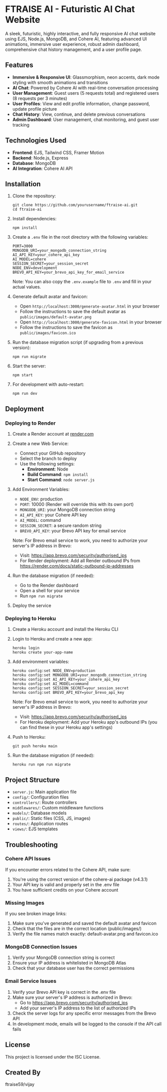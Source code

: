 # FTRAISE AI - Futuristic AI Chat Website

A sleek, futuristic, highly interactive, and fully responsive AI chat website using EJS, Node.js, MongoDB, and Cohere AI, featuring advanced UI animations, immersive user experience, robust admin dashboard, comprehensive chat history management, and a user profile page.

## Features

- **Immersive & Responsive UI**: Glassmorphism, neon accents, dark mode styling with smooth animations and transitions
- **AI Chat**: Powered by Cohere AI with real-time conversation processing
- **User Management**: Guest users (5 requests total) and registered users (8 requests per 3 minutes)
- **User Profiles**: View and edit profile information, change password, update profile picture
- **Chat History**: View, continue, and delete previous conversations
- **Admin Dashboard**: User management, chat monitoring, and guest user tracking

## Technologies Used

- **Frontend**: EJS, Tailwind CSS, Framer Motion
- **Backend**: Node.js, Express
- **Database**: MongoDB
- **AI Integration**: Cohere AI API

## Installation

1. Clone the repository:
   ```
   git clone https://github.com/yourusername/ftraise-ai.git
   cd ftraise-ai
   ```

2. Install dependencies:
   ```
   npm install
   ```

3. Create a `.env` file in the root directory with the following variables:
   ```
   PORT=3000
   MONGODB_URI=your_mongodb_connection_string
   AI_API_KEY=your_cohere_api_key
   AI_MODEL=cohere
   SESSION_SECRET=your_session_secret
   NODE_ENV=development
   BREVO_API_KEY=your_brevo_api_key_for_email_service
   ```

   Note: You can also copy the `.env.example` file to `.env` and fill in your actual values.

4. Generate default avatar and favicon:
   - Open `http://localhost:3000/generate-avatar.html` in your browser
   - Follow the instructions to save the default avatar as `public/images/default-avatar.png`
   - Open `http://localhost:3000/generate-favicon.html` in your browser
   - Follow the instructions to save the favicon as `public/images/favicon.ico`

5. Run the database migration script (if upgrading from a previous version):
   ```
   npm run migrate
   ```

6. Start the server:
   ```
   npm start
   ```

7. For development with auto-restart:
   ```
   npm run dev
   ```


## Deployment

### Deploying to Render

1. Create a Render account at [render.com](https://render.com)

2. Create a new Web Service:
   - Connect your GitHub repository
   - Select the branch to deploy
   - Use the following settings:
     - **Environment**: Node
     - **Build Command**: `npm install`
     - **Start Command**: `node server.js`

3. Add Environment Variables:
   - `NODE_ENV`: production
   - `PORT`: 10000 (Render will override this with its own port)
   - `MONGODB_URI`: your MongoDB connection string
   - `AI_API_KEY`: your Cohere API key
   - `AI_MODEL`: command
   - `SESSION_SECRET`: a secure random string
   - `BREVO_API_KEY`: your Brevo API key for email service

   Note: For Brevo email service to work, you need to authorize your server's IP address in Brevo:
   - Visit: https://app.brevo.com/security/authorised_ips
   - For Render deployment: Add all Render outbound IPs from https://render.com/docs/static-outbound-ip-addresses

4. Run the database migration (if needed):
   - Go to the Render dashboard
   - Open a shell for your service
   - Run `npm run migrate`

5. Deploy the service

### Deploying to Heroku

1. Create a Heroku account and install the Heroku CLI

2. Login to Heroku and create a new app:
   ```
   heroku login
   heroku create your-app-name
   ```

3. Add environment variables:
   ```
   heroku config:set NODE_ENV=production
   heroku config:set MONGODB_URI=your_mongodb_connection_string
   heroku config:set AI_API_KEY=your_cohere_api_key
   heroku config:set AI_MODEL=command
   heroku config:set SESSION_SECRET=your_session_secret
   heroku config:set BREVO_API_KEY=your_brevo_api_key
   ```

   Note: For Brevo email service to work, you need to authorize your server's IP address in Brevo:
   - Visit: https://app.brevo.com/security/authorised_ips
   - For Heroku deployment: Add your Heroku app's outbound IPs (you can find these in your Heroku app's settings)

4. Push to Heroku:
   ```
   git push heroku main
   ```

5. Run the database migration (if needed):
   ```
   heroku run npm run migrate
   ```

## Project Structure

- `server.js`: Main application file
- `config/`: Configuration files
- `controllers/`: Route controllers
- `middlewares/`: Custom middleware functions
- `models/`: Database models
- `public/`: Static files (CSS, JS, images)
- `routes/`: Application routes
- `views/`: EJS templates

## Troubleshooting

### Cohere API Issues

If you encounter errors related to the Cohere API, make sure:

1. You're using the correct version of the cohere-ai package (v4.3.1)
2. Your API key is valid and properly set in the .env file
3. You have sufficient credits on your Cohere account

### Missing Images

If you see broken image links:

1. Make sure you've generated and saved the default avatar and favicon
2. Check that the files are in the correct location (public/images/)
3. Verify the file names match exactly: default-avatar.png and favicon.ico

### MongoDB Connection Issues

1. Verify your MongoDB connection string is correct
2. Ensure your IP address is whitelisted in MongoDB Atlas
3. Check that your database user has the correct permissions

### Email Service Issues

1. Verify your Brevo API key is correct in the .env file
2. Make sure your server's IP address is authorized in Brevo:
   - Go to https://app.brevo.com/security/authorised_ips
   - Add your server's IP address to the list of authorized IPs
3. Check the server logs for any specific error messages from the Brevo API
4. In development mode, emails will be logged to the console if the API call fails

## License

This project is licensed under the ISC License.

## Created By

ftraise59/vijay
